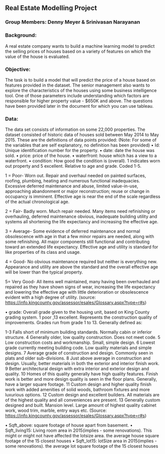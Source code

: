 ## Real Estate Modelling Project

### Group Members: Denny Meyer & Srinivasan Narayanan

### Background: 
A real estate company wants to build a machine learning model to predict the selling prices of houses based on a variety of features on which the value of the house is evaluated.

### Objective: 
The task is to build a model that will predict the price of a house based on features provided in the dataset. The senior management also wants to explore the characteristics of the houses using some business intelligence tool. One of those parameters include understanding which factors are responsible for higher property value - $650K and above. The questions have been provided later in the document for which you can use tableau.

### Data: 
The data set consists of information on some 22,000 properties.  The dataset consisted of historic data of houses sold between May 2014 to May 2015. These are the definitions of data points provided: (Note: For some of the variables that are self explanatory, no definition has been provided)
•	Id: Unique identification number for the property.
•	date: date the house was sold.
•	price: price of the house.
•	waterfront: house which has a view to a waterfront.
•	condition: How good the condition is (overall). 1 indicates worn out property and 5 excellent. Relative to age and grade. Coded 1-5.

1 = Poor- Worn out. Repair and overhaul needed on painted surfaces, roofing, plumbing, heating and numerous functional inadequacies. Excessive deferred maintenance and abuse, limited value-in-use, approaching abandonment or major reconstruction; reuse or change in occupancy is imminent. Effective age is near the end of the scale regardless of the actual chronological age.

2 = Fair- Badly worn. Much repair needed. Many items need refinishing or overhauling, deferred maintenance obvious, inadequate building utility and systems all shortening the life expectancy and increasing the effective age.

3 = Average- Some evidence of deferred maintenance and normal obsolescence with age in that a few minor repairs are needed, along with some refinishing. All major components still functional and contributing toward an extended life expectancy. Effective age and utility is standard for like properties of its class and usage.

4 = Good- No obvious maintenance required but neither is everything new. Appearance and utility are above the standard and the overall effective age will be lower than the typical property.

5= Very Good- All items well maintained, many having been overhauled and repaired as they have shown signs of wear, increasing the life expectancy and lowering the effective age with little deterioration or obsolescence evident with a high degree of utility. 
(source: https://info.kingcounty.gov/assessor/esales/Glossary.aspx?type=r#s)

•	grade: Overall grade given to the housing unit, based on King County grading system. 1 poor ,13 excellent.
Represents the construction quality of improvements. Grades run from grade 1 to 13. Generally defined as:

1-3 Falls short of minimum building standards. Normally cabin or inferior structure.
4 Generally older, low quality construction. Does not meet code.
5 Low construction costs and workmanship. Small, simple design.
6 Lowest grade currently meeting building code. Low quality materials and simple designs.
7 Average grade of construction and design. Commonly seen in plats and older sub-divisions.
8 Just above average in construction and design. Usually, better materials in both the exterior and interior finish work.
9 Better architectural design with extra interior and exterior design and quality.
10 Homes of this quality generally have high quality features. Finish work is better and more design quality is seen in the floor plans. Generally, have a larger square footage.
11 Custom design and higher quality finish work with added amenities of solid woods, bathroom fixtures and more luxurious options.
12 Custom design and excellent builders. All materials are of the highest quality and all conveniences are present.
13 Generally custom designed and built. Mansion level. Large amount of highest quality cabinet work, wood trim, marble, entry ways etc.
(Source: https://info.kingcounty.gov/assessor/esales/Glossary.aspx?type=r#s)

•	Sqft_above: square footage of house apart from basement.
•	Sqft_living15: Living room area in 2015(implies - some renovations). This might or might not have affected the lotsize area. the average house square footage of the 15 closest houses
•	Sqft_lot15: lotSize area in 2015(implies - some renovations). the average lot square footage of the 15 closest houses

 
